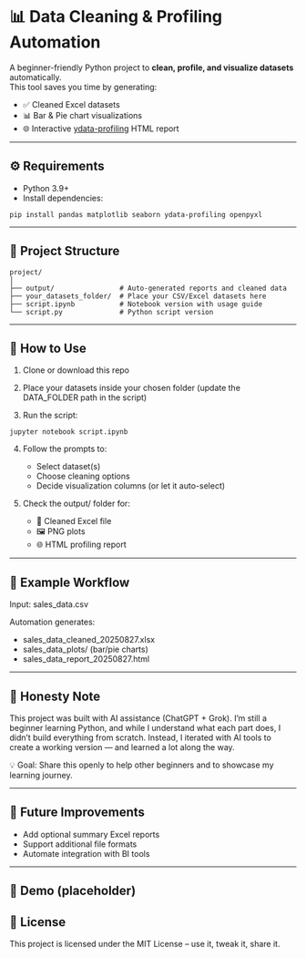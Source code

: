 # 📊 Data Cleaning & Profiling Automation

A beginner-friendly Python project to **clean, profile, and visualize datasets** automatically.  
This tool saves you time by generating:  
- ✅ Cleaned Excel datasets  
- 📊 Bar & Pie chart visualizations  
- 🌐 Interactive [ydata-profiling](https://github.com/ydataai/ydata-profiling) HTML report  

---

## ⚙️ Requirements

- Python 3.9+  
- Install dependencies:  

```
pip install pandas matplotlib seaborn ydata-profiling openpyxl
```
---

## 📂 Project Structure
```
project/
│
├── output/                # Auto-generated reports and cleaned data
├── your_datasets_folder/  # Place your CSV/Excel datasets here
├── script.ipynb           # Notebook version with usage guide
└── script.py              # Python script version
```
---

## 🚀 How to Use

1. Clone or download this repo

2. Place your datasets inside your chosen folder (update the DATA_FOLDER path in the script)

3. Run the script:
```
jupyter notebook script.ipynb
```
4. Follow the prompts to:
   - Select dataset(s)
   - Choose cleaning options
   - Decide visualization columns (or let it auto-select)

5. Check the output/ folder for:
   - 📑 Cleaned Excel file
   - 🖼 PNG plots
   - 🌐 HTML profiling report

---

## 📝 Example Workflow

Input: sales_data.csv

Automation generates:

- sales_data_cleaned_20250827.xlsx
- sales_data_plots/ (bar/pie charts)
- sales_data_report_20250827.html

---

## 🙋 Honesty Note

This project was built with AI assistance (ChatGPT + Grok).
I’m still a beginner learning Python, and while I understand what each part does, I didn’t build everything from scratch.
Instead, I iterated with AI tools to create a working version — and learned a lot along the way.

💡 Goal: Share this openly to help other beginners and to showcase my learning journey.

---

## 📌 Future Improvements

- Add optional summary Excel reports
- Support additional file formats
- Automate integration with BI tools

---

## 📸 Demo (placeholder)

## 📜 License

This project is licensed under the MIT License – use it, tweak it, share it.
